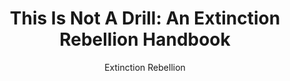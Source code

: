 ---
title: "This Is Not A Drill: An Extinction Rebellion Handbook"
author: "Extinction Rebellion"
isbn: "0141991445"
isbn13: "9780141991443"
rating: "4"
publisher: "Penguin"
pages: "208"
publishYear: "2019"
read: "2019"
goodreads_id: "45308227"
---